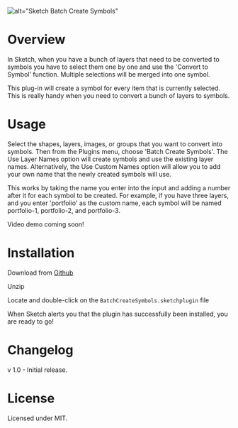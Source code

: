 ![alt="Sketch Batch Create Symbols"](https://github.com/demersdesigns/sketch-batch-create-symbols/blob/master/logo.png?raw=true)

# Overview
In Sketch, when you have a bunch of layers that need to be converted to symbols
you have to select them one by one and use the 'Convert to Symbol' function. Multiple
selections will be merged into one symbol.

This plug-in will create a symbol for every item that is currently selected.
This is really handy when you need to convert a bunch of layers to symbols.

# Usage
Select the shapes, layers, images, or groups that you want to convert into symbols. Then from the Plugins menu,
choose 'Batch Create Symbols'. The Use Layer Names option will create symbols and use the existing layer names. Alternatively, the Use Custom Names option will allow you to add your own name that the newly created symbols will use.

This works by taking the name you enter into the input and adding a number after it for each symbol to be created.
For example, if you have three layers, and you enter 'portfolio' as the custom name, each symbol will be named portfolio-1, portfolio-2, and portfolio-3.

Video demo coming soon!

# Installation
Download from [Github](https://github.com/demersdesigns/sketch-batch-create-symbols/archive/master.zip)

Unzip

Locate and double-click on the `BatchCreateSymbols.sketchplugin` file

When Sketch alerts you that the plugin has successfully been installed, you are ready to go!

# Changelog
v 1.0 - Initial release.

# License
Licensed under MIT.
